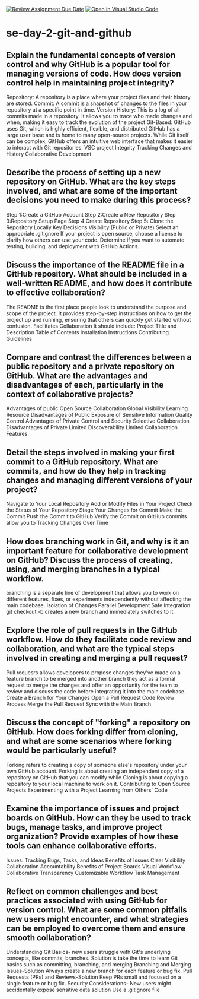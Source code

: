 [![Review Assignment Due Date](https://classroom.github.com/assets/deadline-readme-button-22041afd0340ce965d47ae6ef1cefeee28c7c493a6346c4f15d667ab976d596c.svg)](https://classroom.github.com/a/8wgCKhpZ)
[![Open in Visual Studio Code](https://classroom.github.com/assets/open-in-vscode-2e0aaae1b6195c2367325f4f02e2d04e9abb55f0b24a779b69b11b9e10269abc.svg)](https://classroom.github.com/online_ide?assignment_repo_id=17025285&assignment_repo_type=AssignmentRepo)
# se-day-2-git-and-github
## Explain the fundamental concepts of version control and why GitHub is a popular tool for managing versions of code. How does version control help in maintaining project integrity?

Repository: A repository is a place where your project files and their history are stored.
Commit: A commit is a snapshot of changes to the files in your repository at a specific point in time. 
Version History: This is a log of all commits made in a repository. It allows you to trace who made changes and when, making it easy to track the evolution of the project 
Git-Based: GitHub uses Git, which is highly efficient, flexible, and distributed
GitHub has a large user base and is home to many open-source projects.
While Git itself can be complex, GitHub offers an intuitive web interface that makes it easier to interact with Git repositories.
VSC project Integrity
Tracking Changes and History
Collaborative Development

## Describe the process of setting up a new repository on GitHub. What are the key steps involved, and what are some of the important decisions you need to make during this process?

Step 1:Create a GitHub Account
Step 2:Create a New Repository
Step 3:Repository Setup Page
Step 4:Create Repository
Step 5: Clone the Repository Locally
Key Decisions
Visibility (Public or Private)
Select an appropriate .gitignore 
If your project is open source, choose a license to clarify how others can use your code.
Determine if you want to automate testing, building, and deployment with GitHub Actions.

## Discuss the importance of the README file in a GitHub repository. What should be included in a well-written README, and how does it contribute to effective collaboration?

The README is the first place people look to understand the purpose and scope of the project.
It provides step-by-step instructions on how to get the project up and running, ensuring that others can quickly get started without confusion.
Facilitates Collaboration
It should include:
Project Title and Description
Table of Contents 
Installation Instructions
 Contributing Guidelines 
## Compare and contrast the differences between a public repository and a private repository on GitHub. What are the advantages and disadvantages of each, particularly in the context of collaborative projects?

Advantages of public
Open Source Collaboration
Global Visibility
Learning Resource
Disadvantages of Public
Exposure of Sensitive Information
Quality Control
Advantages of Private
Control and Security
Selective Collaboration
Disadvantages of Private
Limited Discoverability 
Limited Collaboration Features

## Detail the steps involved in making your first commit to a GitHub repository. What are commits, and how do they help in tracking changes and managing different versions of your project?

Navigate to Your Local Repository
 Add or Modify Files in Your Project
  Check the Status of Your Repository
  Stage Your Changes for Commit
  Make the Commit
  Push the Commit to GitHub
  Verify the Commit on GitHub
  commits allow you to Tracking Changes Over Time
## How does branching work in Git, and why is it an important feature for collaborative development on GitHub? Discuss the process of creating, using, and merging branches in a typical workflow.

branching is a separate line of development that allows you to work on different features, fixes, or experiments independently without affecting the main codebase.
Isolation of Changes
Parallel Development
Safe Integration
git checkout -b creates a new branch and immediately switches to it.

## Explore the role of pull requests in the GitHub workflow. How do they facilitate code review and collaboration, and what are the typical steps involved in creating and merging a pull request?

Pull requesrs allows developers to propose changes they've made on a feature branch to be merged into another branch they act as a formal request to merge the changes and offer an opportunity for the team to review and discuss the code before integrating it into the main codebase.
Create a Branch for Your Changes
Open a Pull Request
Code Review Process
Merge the Pull Request
Sync with the Main Branch

## Discuss the concept of "forking" a repository on GitHub. How does forking differ from cloning, and what are some scenarios where forking would be particularly useful?
Forking refers to creating a copy of someone else's repository under your own GitHub account.
Forking is about creating an independent copy of a repository on GitHub that you can modify while Cloning is about copying a repository to your local machine to work on it.
Contributing to Open Source Projects
Experimenting with a Project
Learning from Others' Code

## Examine the importance of issues and project boards on GitHub. How can they be used to track bugs, manage tasks, and improve project organization? Provide examples of how these tools can enhance collaborative efforts.

 Issues: Tracking Bugs, Tasks, and Ideas
 Benefits of Issues
 Clear Visibility
 Collaboration
 Accountability
 Benefits of Project Boards
 Visual Workflow
 Collaborative Transparency
 Customizable Workflow
Task Management

## Reflect on common challenges and best practices associated with using GitHub for version control. What are some common pitfalls new users might encounter, and what strategies can be employed to overcome them and ensure smooth collaboration?
Understanding Git Basics- new users struggle with Git's underlying concepts, like commits, branches. Solution is take the time to learn Git basics such as committing, branching, and merging
Branching and Merging Issues-Solution Always create a new branch for each feature or bug fix.
Pull Requests (PRs) and Reviews-Solution Keep PRs small and focused on a single feature or bug fix.
Security Considerations- New users might accidentally expose sensitive data solution Use a .gitignore file
